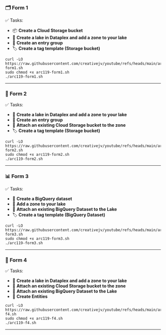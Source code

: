 
### 🗂️ **Form 1**  

✅ Tasks:
- 📦 **Create a Cloud Storage bucket**  
- 🌊 **Create a lake in Dataplex and add a zone to your lake**  
- 📘 **Create an entry group**  
- 🏷️ **Create a tag template (Storage bucket)**  
```
curl -LO https://raw.githubusercontent.com/creativejv/youtube/refs/heads/main/arc119-form1.sh
sudo chmod +x arc119-form1.sh
./arc119-form1.sh

```
---

### 📁 **Form 2**  

✅ Tasks:
- 🌊 **Create a lake in Dataplex and add a zone to your lake**  
- 📘 **Create an entry group**  
- 🔗 **Attach an existing Cloud Storage bucket to the zone**  
- 🏷️ **Create a tag template (Storage bucket)**  

```
curl -LO https://raw.githubusercontent.com/creativejv/youtube/refs/heads/main/arc119-form2.sh
sudo chmod +x arc119-form2.sh
./arc119-form2.sh

```
---

### 📊 **Form 3**  

✅ Tasks:
- 🧠 **Create a BigQuery dataset**  
- 🌊 **Add a zone to your lake**  
- 🔗 **Attach an existing BigQuery Dataset to the Lake**  
- 🏷️ **Create a tag template (BigQuery Dataset)**  
```
curl -LO https://raw.githubusercontent.com/creativejv/youtube/refs/heads/main/arc119-form3.sh
sudo chmod +x arc119-form3.sh
./arc119-form3.sh
```
---

### 🧪 **Form 4**  

✅ Tasks:
- 🌊 **Create a lake in Dataplex and add a zone to your lake**  
- 🔗 **Attach an existing Cloud Storage bucket to the zone**  
- 🔗 **Attach an existing BigQuery Dataset to the Lake**  
- 📍 **Create Entities**  

```
curl -LO https://raw.githubusercontent.com/creativejv/youtube/refs/heads/main/arc119-f4.sh
sudo chmod +x arc119-f4.sh
./arc119-f4.sh

```

---


